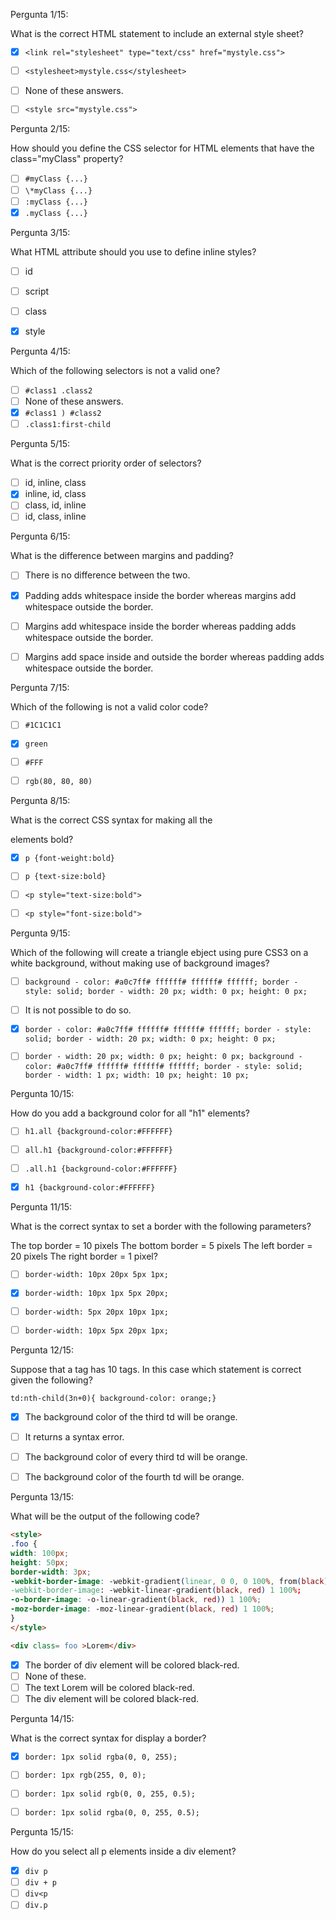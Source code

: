 
Pergunta 1/15:

What is the correct HTML statement to include an external style sheet?

- [x] `<link rel="stylesheet" type="text/css" href="mystyle.css">`
- [ ] `<stylesheet>mystyle.css</stylesheet>`
- [ ] None of these answers.
- [ ] `<style src="mystyle.css">`


Pergunta 2/15:

How should you define the CSS selector for HTML elements that have the class="myClass" property?

- [ ] `#myClass {...}`
- [ ] `\*myClass {...}`
- [ ] `:myClass {...}`
- [x] `.myClass {...}`

Pergunta 3/15:

What HTML attribute should you use to define inline styles?

- [ ] id
- [ ] script
- [ ] class
- [x] style


Pergunta 4/15:

Which of the following selectors is not a valid one?

- [ ] `#class1 .class2`
- [ ] None of these answers.
- [x] `#class1 ) #class2`
- [ ] `.class1:first-child`

Pergunta 5/15:

What is the correct priority order of selectors?

- [ ] id, inline, class
- [x] inline, id, class
- [ ] class, id, inline
- [ ] id, class, inline

Pergunta 6/15:

What is the difference between margins and padding?

- [ ] There is no difference between the two.
- [x] Padding adds whitespace inside the border whereas margins add whitespace outside the border.
- [ ] Margins add whitespace inside the border whereas padding adds whitespace outside the border.
- [ ] Margins add space inside and outside the border whereas padding adds whitespace outside the border.


Pergunta 7/15:

Which of the following is not a valid color code?

- [ ] `#1C1C1C1`
- [x] `green`
- [ ] `#FFF`
- [ ] `rgb(80, 80, 80)`


Pergunta 8/15:

What is the correct CSS syntax for making all the <p> elements bold?

- [x] `p {font-weight:bold}`
- [ ] `p {text-size:bold}`
- [ ] `<p style="text-size:bold">`
- [ ] `<p style="font-size:bold">`


Pergunta 9/15:

Which of the following will create a triangle ebject using pure CSS3 on a white background, without making use of background images?

- [ ] `background - color: #a0c7ff# ffffff# ffffff# ffffff;
      border - style: solid;
      border - width: 20 px;
      width: 0 px;
      height: 0 px;`

- [ ] It is not possible to do so.
      
- [x] `border - color: #a0c7ff# ffffff# ffffff# ffffff;
      border - style: solid;
      border - width: 20 px;
      width: 0 px;
      height: 0 px;`

- [ ] `border - width: 20 px;
      width: 0 px;
      height: 0 px;
      background - color: #a0c7ff# ffffff# ffffff# ffffff; border - style: solid;
      border - width: 1 px;
      width: 10 px;
      height: 10 px;`

Pergunta 10/15:

How do you add a background color for all "h1" elements?

- [ ] `h1.all {background-color:#FFFFFF}`
- [ ] `all.h1 {background-color:#FFFFFF}`
- [ ] `.all.h1 {background-color:#FFFFFF}`
- [x] `h1 {background-color:#FFFFFF}`


Pergunta 11/15:

What is the correct syntax to set a border with the following parameters?

The top border = 10 pixels The bottom border = 5 pixels The left border = 20 pixels The right border = 1 pixel?

- [ ] `border-width: 10px 20px 5px 1px;`
- [x] `border-width: 10px 1px 5px 20px;`
- [ ] `border-width: 5px 20px 10px 1px;`
- [ ] `border-width: 10px 5px 20px 1px;`


Pergunta 12/15:

Suppose that a <tr> tag has 10 <td> tags. In this case which statement is correct given the following?

`td:nth-child(3n+0){ background-color: orange;}`

- [x] The background color of the third td will be orange.
- [ ] It returns a syntax error.
- [ ] The background color of every third td will be orange.
- [ ] The background color of the fourth td will be orange.


Pergunta 13/15:

What will be the output of the following code?
```html
<style>
.foo {
width: 100px;
height: 50px;
border-width: 3px;
-webkit-border-image: -webkit-gradient(linear, 0 0, 0 100%, from(black), to(red)
-webkit-border-image: -webkit-linear-gradient(black, red) 1 100%;
-o-border-image: -o-linear-gradient(black, red)) 1 100%;
-moz-border-image: -moz-linear-gradient(black, red) 1 100%;
}
</style>

<div class= foo >Lorem</div>
```
- [x] The border of div element will be colored black-red.
- [ ] None of these.
- [ ] The text Lorem  will be colored black-red.
- [ ] The div element will be colored black-red.

Pergunta 14/15:

What is the correct syntax for display a border?

- [x] `border: 1px solid rgba(0, 0, 255);`
- [ ] `border: 1px rgb(255, 0, 0);`
- [ ] `border: 1px solid rgb(0, 0, 255, 0.5);`
- [ ] `border: 1px solid rgba(0, 0, 255, 0.5);`


Pergunta 15/15:

How do you select all p elements inside a div element?

- [x] `div p`
- [ ] `div + p`
- [ ] `div<p`
- [ ] `div.p`

